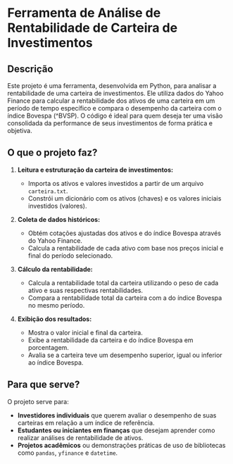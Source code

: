 # Ferramenta de Análise de Rentabilidade de Carteira de Investimentos

## Descrição

Este projeto é uma ferramenta, desenvolvida em Python, para analisar a rentabilidade de uma carteira de investimentos. Ele utiliza dados do Yahoo Finance para calcular a rentabilidade dos ativos de uma carteira em um período de tempo específico e compara o desempenho da carteira com o índice Bovespa (^BVSP). O código é ideal para quem deseja ter uma visão consolidada da performance de seus investimentos de forma prática e objetiva.

## O que o projeto faz?

1. **Leitura e estruturação da carteira de investimentos:**
   - Importa os ativos e valores investidos a partir de um arquivo `carteira.txt`.
   - Constrói um dicionário com os ativos (chaves) e os valores iniciais investidos (valores).

2. **Coleta de dados históricos:**
   - Obtém cotações ajustadas dos ativos e do índice Bovespa através do Yahoo Finance.
   - Calcula a rentabilidade de cada ativo com base nos preços inicial e final do período selecionado.

3. **Cálculo da rentabilidade:**
   - Calcula a rentabilidade total da carteira utilizando o peso de cada ativo e suas respectivas rentabilidades.
   - Compara a rentabilidade total da carteira com a do índice Bovespa no mesmo período.

4. **Exibição dos resultados:**
   - Mostra o valor inicial e final da carteira.
   - Exibe a rentabilidade da carteira e do índice Bovespa em porcentagem.
   - Avalia se a carteira teve um desempenho superior, igual ou inferior ao índice Bovespa.

## Para que serve?

O projeto serve para:
- **Investidores individuais** que querem avaliar o desempenho de suas carteiras em relação a um índice de referência.
- **Estudantes ou iniciantes em finanças** que desejam aprender como realizar análises de rentabilidade de ativos.
- **Projetos acadêmicos** ou demonstrações práticas de uso de bibliotecas como `pandas`, `yfinance` e `datetime`.
